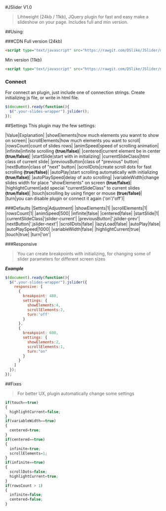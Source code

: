 #JSlider V1.0

> Lihtweight (24kb / 11kb), JQuery plugin for fast and easy make a slideshow on your page. Includes full and min version.

##Using:

###CDN
Full version (24kb)
```html
<script type="text/javascript" src="https://rawgit.com/DSlike/JSlider/master/JSlider.min.js"></script>
```
Min version (11kb)
```html
<script type="text/javascript" src="https://rawgit.com/DSlike/JSlider/master/JSlider.min.js"></script>
```

### Connect

For connect an plugin, just include one of connection strings. Create initializing js file, or write in html file.

```javascript
$(document).ready(function(){
  $(".your-slides-wrapper").jslider();
});
```

##Settings
This plugin may the few settings:

|Value|Explanation|
|showElements|how much elements you wannt to show on screen|
|scrollElements|how much elements you want to scroll|
|rowsCount|count of slides rows|
|animSpeed|speed of scrolling animation|
|infinite|infinite scrolling **(true/false)**|
|centered|current element be in center **(true/false)**|
|startSlide|start with in initializing|
|currentSlideClass|html class of current slide|
|previousButton|class of "previous" button|
|nextButton|class of "next" button|
|scrollDots|create scroll dots for fast scrolling **(true/false)**|
|autoPlay|start scrolling automatically with initializing **(true/false)**|
|autoPlaySpeed|delay of auto scrolling|
|variableWidth|change slides width for place "showElements" on screen **(true/false)**|
|highlightCurrent|add special "currentSlideClass" to current slides **(true/false)**|
|touch|scrolling by using finger or mouse **(true/false)**|
|turn|you can disable plugin or connect it again ('on'/'off')|

###Defaults
|Setting|Adjustment|
|showElements|1|
|scrollElements|1|
|rowsCount|1|
|animSpeed|500|
|infinite|false|
|centered|false|
|startSlide|1|
|currentSlideClass|'jslider-current'|
|previousButton|'.jslider-prev'|
|nextButton|'.jslider-next'|
|scrollDots|false|
|lazyLoad|false|
|autoPlay|false|
|autoPlaySpeed|1000|
|variableWidth|false|
|highlightCurrent|true|
|touch|true|
|turn|'on'|

###Responsive

>You can create breakpoints with initializing, for changing some of slider parameters for different screen sizes

***Example***
```javascript
$(document).ready(function(){
  $(".your-slides-wrapper").jslider({
    responsive: [
      {
        breakpoint: 480,
        settings: {
          showElements:4,
          scrollElements:2,
          turn:'off'
        }
      },
      {
        breakpoint: 600,
        settings: {
          showElements:2,
          scrollElements:1,
          turn:"on"
        }
      }
    ]
  });
});
```
##Fixes

>For better UX, plugin automatically change some settings

```javascript
if(touch==true)
{
  highlightCurrent=false;
}
if(variableWidth==true)
{
  centered=true;
}
if(centered==true)
{
  infinite=true;
  scrollElements=1;
}
if(infinite==true)
{
  scrollDots=false;
  highlightCurrent=true;
}
if(rowsCount > 1)
{
  infinite=false;
  centered=false;
}
```
